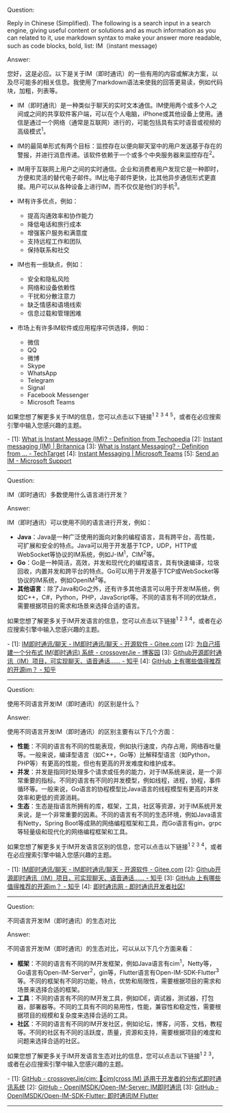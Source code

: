 Question:

Reply in Chinese (Simplified).
The following is a search input in a search engine, giving useful content or solutions and as much information as you can related to it, use markdown syntax to make your answer more readable, such as code blocks, bold, list:
IM（instant message)

Answer:

您好，这是必应。以下是关于IM（即时通讯）的一些有用的内容或解决方案，以及尽可能多的相关信息。我使用了markdown语法来使我的回答更易读，例如代码块，加粗，列表等。

- IM（即时通讯）是一种类似于聊天的实时文本通信。IM使用两个或多个人之间或之间的共享软件客户端，可以在个人电脑，iPhone或其他设备上使用。通信是通过一个网络（通常是互联网）进行的，可能包括具有实时语音或视频的高级模式<sup>1</sup>。
- IM的最简单形式有两个目标：监控存在以便向聊天室中的用户发送基于存在的警报，并进行消息传递。该软件依赖于一个或多个中央服务器来监控存在<sup>2</sup>。
- IM用于互联网上用户之间的实时通信。企业和消费者用户发现它是一种即时，方便和灵活的替代电子邮件。IM比电子邮件更快，比其他异步通信形式更直接。用户可以从各种设备上进行IM，而不仅仅是他们的手机<sup>3</sup>。
- IM有许多优点，例如：
    - 提高沟通效率和协作能力
    - 降低电话和旅行成本
    - 增强客户服务和满意度
    - 支持远程工作和团队
    - 保持联系和社交
- IM也有一些缺点，例如：
    - 安全和隐私风险
    - 网络和设备依赖性
    - 干扰和分散注意力
    - 缺乏情感和语境线索
    - 信息过载和管理困难

- 市场上有许多IM软件或应用程序可供选择，例如：
    - 微信
    - QQ
    - 微博
    - Skype
    - WhatsApp
    - Telegram
    - Signal
    - Facebook Messenger
    - Microsoft Teams

如果您想了解更多关于IM的信息，您可以点击以下链接<sup>1</sup> <sup>2</sup> <sup>3</sup> <sup>4</sup> <sup>5</sup>，或者在必应搜索引擎中输入您感兴趣的主题。

\-
\[1]: [What is Instant Message (IM)? - Definition from Techopedia](https://www.techopedia.com/definition/402/instant-message-im)
\[2]: [Instant messaging (IM) | Britannica](https://www.britannica.com/topic/instant-messaging)
\[3]: [What is Instant Messaging? - Definition from ... - TechTarget](https://www.techtarget.com/searchunifiedcommunications/definition/instant-messaging)
\[4]: [Instant Messaging | Microsoft Teams](https://www.microsoft.com/en-us/microsoft-teams/instant-messaging)
\[5]: [Send an IM - Microsoft Support](https://support.microsoft.com/en-us/office/send-an-im-a74b4cf3-1c56-413f-a22a-be19c9dcbb70)

<hr/>

Question:

IM（即时通讯）多数使用什么语言进行开发？

Answer:

IM（即时通讯）可以使用不同的语言进行开发，例如：

- **Java**：Java是一种广泛使用的面向对象的编程语言，具有跨平台，高性能，可扩展和安全的特点。Java可以用于开发基于TCP，UDP，HTTP或WebSocket等协议的IM系统，例如J-IM<sup>1</sup>，CIM<sup>2</sup>等。
- **Go**：Go是一种简洁，高效，并发和现代化的编程语言，具有快速编译，垃圾回收，内置并发和跨平台的特点。Go可以用于开发基于TCP或WebSocket等协议的IM系统，例如OpenIM<sup>3</sup>等。
- **其他语言**：除了Java和Go之外，还有许多其他语言可以用于开发IM系统，例如C++，C#，Python，PHP，JavaScript等。不同的语言有不同的优缺点，需要根据项目的需求和场景来选择合适的语言。

如果您想了解更多关于IM开发语言的信息，您可以点击以下链接<sup>1</sup> <sup>2</sup> <sup>3</sup> <sup>4</sup>，或者在必应搜索引擎中输入您感兴趣的主题。

\-
\[1]: [IM即时通讯/聊天 - IM即时通讯/聊天 - 开源软件 - Gitee.com](https://gitee.com/explore/im)
\[2]: [为自己搭建一个分布式 IM(即时通讯) 系统 - crossoverJie - 博客园](https://www.cnblogs.com/crossoverJie/p/10206724.html)
\[3]: [Github开源即时通讯（IM）项目，可实现聊天、语音通话…… - 知乎](https://zhuanlan.zhihu.com/p/428208297)
\[4]: [GitHub 上有哪些值得推荐的开源im？ - 知乎](https://www.zhihu.com/question/322102957)

<hr/>

Question:

使用不同语言开发IM（即时通讯）的区别是什么？

Answer:

使用不同语言开发IM（即时通讯）的区别主要有以下几个方面：

- **性能**：不同的语言有不同的性能表现，例如执行速度，内存占用，网络吞吐量等。一般来说，编译型语言（如C++，Go等）比解释型语言（如Python，PHP等）有更高的性能，但也有更高的开发难度和维护成本。
- **并发**：并发是指同时处理多个请求或任务的能力，对于IM系统来说，是一个非常重要的指标。不同的语言有不同的并发模型，例如线程，进程，协程，事件循环等。一般来说，Go语言的协程模型比Java语言的线程模型有更高的并发效率和更低的资源消耗。
- **生态**：生态是指语言所拥有的库，框架，工具，社区等资源，对于IM系统开发来说，是一个非常重要的因素。不同的语言有不同的生态环境，例如Java语言有Netty，Spring Boot等成熟的网络编程框架和工具，而Go语言有gin，grpc等轻量级和现代化的网络编程框架和工具。

如果您想了解更多关于IM开发语言区别的信息，您可以点击以下链接<sup>1</sup> <sup>2</sup> <sup>3</sup> <sup>4</sup>，或者在必应搜索引擎中输入您感兴趣的主题。

\-
\[1]: [IM即时通讯/聊天 - IM即时通讯/聊天 - 开源软件 - Gitee.com](https://gitee.com/explore/im)
\[2]: [Github开源即时通讯（IM）项目，可实现聊天、语音通话…… - 知乎](https://zhuanlan.zhihu.com/p/428208297)
\[3]: [GitHub 上有哪些值得推荐的开源im？ - 知乎](https://www.zhihu.com/question/322102957)
\[4]: [即时通讯网 - 即时通讯开发者社区!](http://www.52im.net/)

<hr/>

Question:

不同语言开发IM（即时通讯）的生态对比

Answer:

不同语言开发IM（即时通讯）的生态对比，可以从以下几个方面来看：

- **框架**：不同的语言有不同的IM开发框架，例如Java语言有cim<sup>1</sup>，Netty等，Go语言有Open-IM-Server<sup>2</sup>，gin等，Flutter语言有Open-IM-SDK-Flutter<sup>3</sup>等。不同的框架有不同的功能，特点，优势和局限性，需要根据项目的需求和场景来选择合适的框架。
- **工具**：不同的语言有不同的IM开发工具，例如IDE，调试器，测试器，打包器，部署器等。不同的工具有不同的易用性，性能，兼容性和稳定性，需要根据项目的规模和复杂度来选择合适的工具。
- **社区**：不同的语言有不同的IM开发社区，例如论坛，博客，问答，文档，教程等。不同的社区有不同的活跃度，质量，资源和支持，需要根据项目的难度和问题来选择合适的社区。

如果您想了解更多关于IM开发语言生态对比的信息，您可以点击以下链接<sup>1</sup> <sup>2</sup> <sup>3</sup>，或者在必应搜索引擎中输入您感兴趣的主题。

\-
\[1]: [GitHub - crossoverJie/cim: 📲cim(cross IM) 适用于开发者的分布式即时通讯系统](https://github.com/crossoverJie/cim)
\[2]: [GitHub - OpenIMSDK/Open-IM-Server: IM即时通讯](https://github.com/OpenIMSDK/Open-IM-Server)
\[3]: [GitHub - OpenIMSDK/Open-IM-SDK-Flutter: 即时通讯IM Flutter](https://github.com/OpenIMSDK/Open-IM-SDK-Flutter)

<hr/>

